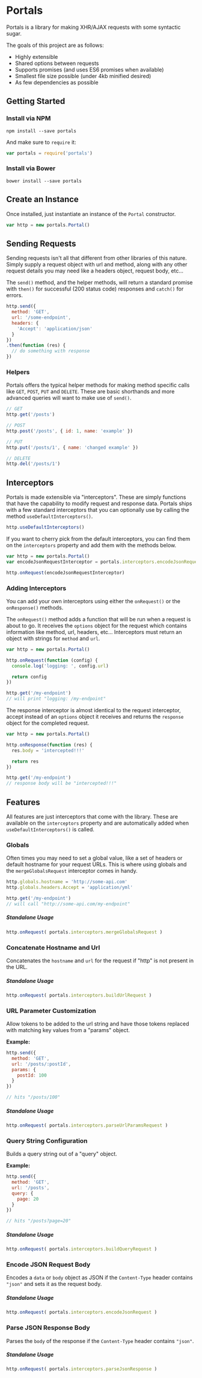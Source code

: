 # Portals

Portals is a library for making XHR/AJAX requests with some syntactic sugar.

The goals of this project are as follows:

* Highly extensible
* Shared options between requests
* Supports promises (and uses ES6 promises when available)
* Smallest file size possible (under 4kb minified desired)
* As few dependencies as possible

## Getting Started

### Install via NPM

```
npm install --save portals
```

And make sure to `require` it:

```javascript
var portals = require('portals')
```

### Install via Bower

```
bower install --save portals
```

## Create an Instance

Once installed, just instantiate an instance of the `Portal` constructor.

```javascript
var http = new portals.Portal()
```

## Sending Requests

Sending requests isn't all that different from other libraries of this nature.  Simply supply a request object with url and method, along with any other request details you may need like a headers object, request body, etc...

The `send()` method, and the helper methods, will return a standard promise with `then()` for successful (200 status code) responses and `catch()` for errors.

```javascript
http.send({
  method: 'GET',
  url: '/some-endpoint',
  headers: {
    'Accept': 'application/json'
  }
})
.then(function (res) {
  // do something with response
})
```

### Helpers

Portals offers the typical helper methods for making method specific calls like `GET`, `POST`, `PUT` and `DELETE`.  These are basic shorthands and more advanced queries will want to make use of `send()`.

```javascript
// GET
http.get('/posts')

// POST
http.post('/posts', { id: 1, name: 'example' })

// PUT
http.put('/posts/1', { name: 'changed example' })

// DELETE
http.del('/posts/1')
```

## Interceptors

Portals is made extensible via "interceptors".  These are simply functions that have the capability to modify request and response data.  Portals ships with a few standard interceptors that you can optionally use by calling the method `useDefaultInterceptors()`.

```javascript
http.useDefaultInterceptors()
```

If you want to cherry pick from the default interceptors, you can find them on the `interceptors` property and add them with the methods below.

```javascript
var http = new portals.Portal()
var encodeJsonRequestInterceptor = portals.interceptors.encodeJsonRequest

http.onRequest(encodeJsonRequestInterceptor)
```

### Adding Interceptors

You can add your own interceptors using either the `onRequest()` or the `onResponse()` methods.

The `onRequest()` method adds a function that will be run when a request is about to go.  It receives the `options` object for the request which contains information like method, url, headers, etc...  Interceptors must return an object with strings for `method` and `url`.

```javascript
var http = new portals.Portal()

http.onRequest(function (config) {
  console.log('logging: ', config.url)

  return config
})

http.get('/my-endpoint')
// will print "logging: /my-endpoint"
```

The response interceptor is almost identical to the request interceptor, accept instead of an `options` object it receives and returns the `response` object for the completed request.

```javascript
var http = new portals.Portal()

http.onResponse(function (res) {
  res.body = 'intercepted!!!'

  return res
})

http.get('/my-endpoint')
// response body will be "intercepted!!!"
```

## Features

All features are just interceptors that come with the library.  These are available on the `interceptors` property and are automatically added when `useDefaultInterceptors()` is called.

### Globals

Often times you may need to set a global value, like a set of headers or default hostname for your request URLs.  This is where using globals and the `mergeGlobalsRequest` interceptor comes in handy.

```javascript
http.globals.hostname = 'http://some-api.com'
http.globals.headers.Accept = 'application/yml'

http.get('/my-endpoint')
// will call "http://some-api.com/my-endpoint"
```

##### Standalone Usage

```javascript
http.onRequest( portals.interceptors.mergeGlobalsRequest )
```

### Concatenate Hostname and Url

Concatenates the `hostname` and `url` for the request if "http" is not present in the URL.  

##### Standalone Usage

```javascript
http.onRequest( portals.interceptors.buildUrlRequest )
```

### URL Parameter Customization

Allow tokens to be added to the url string and have those tokens replaced with matching key values from a "params" object.

**Example:**

```javascript
http.send({
  method: 'GET',
  url: '/posts/:postId',
  params: {
    postId: 100
  }
})

// hits "/posts/100"
```

##### Standalone Usage

```javascript
http.onRequest( portals.interceptors.parseUrlParamsRequest )
```

### Query String Configuration

Builds a query string out of a "query" object.

**Example:**

```javascript
http.send({
  method: 'GET',
  url: '/posts',
  query: {
    page: 20
  }
})

// hits "/posts?page=20"
```

##### Standalone Usage

```javascript
http.onRequest( portals.interceptors.buildQueryRequest )
```

### Encode JSON Request Body

Encodes a `data` or `body` object as JSON if the `Content-Type` header contains `"json"` and sets it as the request body.

##### Standalone Usage

```javascript
http.onRequest( portals.interceptors.encodeJsonRequest )
```

### Parse JSON Response Body

Parses the `body` of the response if the `Content-Type` header contains `"json"`.

##### Standalone Usage

```javascript
http.onRequest( portals.interceptors.parseJsonResponse )
```
